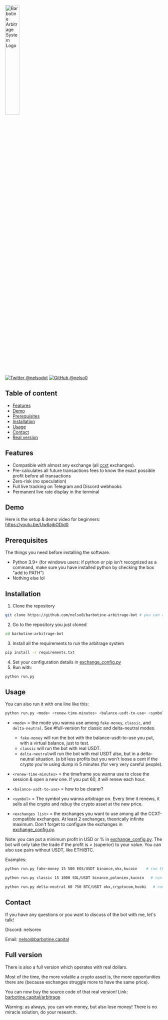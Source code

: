 <p align="left">
  <img alt="Barbotine Arbitrage System Logo" width="30%" height="30%" src="https://cdn.discordapp.com/attachments/876447732259225612/1095369391052443708/bas.svg">
</p>

[![Twitter @nelsodot](https://img.shields.io/twitter/url/https/twitter.com/nelsorex.svg?style=social&label=%20%40nelsorex)](https://twitter.com/nelsorex)
[![GitHub @nelso0](https://img.shields.io/github/followers/nelso0?label=follow&style=social)](https://github.com/nelso0)

## Table of content
* [Features](#features)
* [Demo](#demo)
* [Prerequisites](#prerequis)
* [Installation](#installation)
* [Usage](#usage)
* [Contact](#contact)
* [Real version](#full-version)
<a name="features"/>
 
## Features

* Compatible with almost any exchange (all [ccxt](https://github.com/ccxt/ccxt) exchanges).
* Pre-calculates all future transactions fees to know the exact possible profit before all transactions
* Zero-risk (no speculation)
* Full live tracking on Telegram and Discord webhooks
* Permanent live rate display in the terminal

<a name="demo"/>
 
## Demo

Here is the setup & demo video for beginners: https://youtu.be/Uw6ajbODid0

<a name="prerequis"/>
 
## Prerequisites

The things you need before installing the software.

* Python 3.9+ (for windows users: if python or pip isn't recognized as a command, make sure you have installed python by checking the box "add to PATH")
* Nothing else lol

<a name="installation"/>
 
## Installation

1. Clone the repository 
```sh
git clone https://github.com/nelso0/barbotine-arbitrage-bot # you can also download the zip file
```
2. Go to the repository you just cloned
```sh
cd barbotine-arbitrage-bot
```
3. Install all the requirements to run the arbitrage system
```sh
pip install -r requirements.txt
```
4. Set your configuration details in [exchange_config.py](exchange_config.py)
5. Run with:
```sh
python run.py
```

<a name="usage"/>
 
## Usage

You can also run it with one line like this:

```sh
python run.py <mode> <renew-time-minutes> <balance-usdt-to-use> <symbol> <exchanges list separated by commas (no space!)>
```


* ```<mode>``` = the mode you wanna use among ```fake-money```, ```classic```, and ```delta-neutral```. See #full-version for classic and delta-neutral modes. 
  
  * ```fake-money``` will run the bot with the balance-usdt-to-use you put, with a virtual balance, just to test.
  * ```classic``` will run the bot with real USDT.
  * ```delta-neutral```will run the bot with real USDT also, but in a delta-neutral situation. (a bit less profits but you won't loose a cent if the crypto you're using dump in 5 minutes (for very very careful people).
  
  
  
* ```<renew-time-minutes>``` = the timeframe you wanna use to close the session & open a new one. If you put 60, it will renew each hour.



* ```<balance-usdt-to-use>``` = how to be clearer? 



* ```<symbol>``` = The symbol you wanna arbitrage on. Every time it renews, it sells all the crypto and rebuy the crypto asset at the new price. 



* ```<exchanges list>``` = the exchanges you want to use among all the CCXT-compatible exchanges. At least 2 exchanges, theorically infinite maximum. Don't forget to configure the exchanges in [exchange_config.py](exchange_config.py).


Note: you can put a minimum profit in USD or % in [exchange_config.py](exchange_config.py). The bot will only take the trade if the profit is > (superior) to your value. You can also use pairs without USDT, like ETH/BTC.

Examples:

```sh
python run.py fake-money 15 500 EOS/USDT binance,okx,kucoin    # run the system with 500 USDT and renew the session every 15 minutes, with binance okx and kucoin
```
```sh
python run.py classic 15 1000 SOL/USDT binance,poloniex,kucoin   # run the system with 1000 USDT on binance phemex and bybit on SOL/USDT, and renew the session every 15 minutes.
```
```sh
python run.py delta-neutral 60 750 BTC/USDT okx,cryptocom,huobi   # run the system in a delta-neutral situation with 750 USDT and renew the session each hour, on okx crypto.com and huobi. Note that with same amount of USDT, the delta-neutral mode will have 2/3 of the profits of the classic mode because it has less liquidity to invest in arbitrage opportunities.
```

## Contact

If you have any questions or you want to discuss of the bot with me, let's talk!

Discord: nelsorex

Email: [nelso@barbotine.capital](mailto:nelso@barbotine.capital)

<a name="full-version"/>
 
## Full version

There is also a full version which operates with real dollars.

Most of the time, the more volatile a crypto asset is, the more opportunities there are (because exchanges struggle more to have the same price). 

You can now buy the source code of that real version!
Link: [barbotine.capital/arbitrage](https://barbotine.capital/arbitrage)

Warning: as always, you can win money, but also lose money! There is no miracle solution, do your research.
